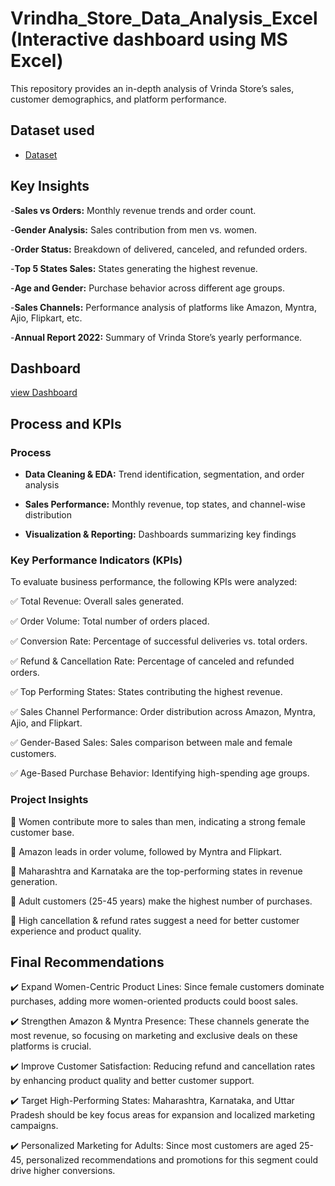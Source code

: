 # Vrindha_Store_Data_Analysis_Excel (Interactive dashboard using MS Excel)
This repository provides an in-depth analysis of Vrinda Store’s sales, customer demographics, and platform performance.

## Dataset used

- <a href="https://github.com/Priya-coder-alt/Vrindha_Store_Data_Analysis_Excel/blob/main/Vrinda%20Store%20Data%20Analysis%20.xlsx">Dataset</a>
  
## Key Insights  

-**Sales vs Orders:** Monthly revenue trends and order count.
  
-**Gender Analysis:** Sales contribution from men vs. women.

-**Order Status:** Breakdown of delivered, canceled, and refunded orders.

-**Top 5 States Sales:** States generating the highest revenue.

-**Age and Gender:** Purchase behavior across different age groups.

-**Sales Channels:** Performance analysis of platforms like Amazon, Myntra, Ajio, Flipkart, etc.

-**Annual Report 2022:** Summary of Vrinda Store’s yearly performance.

## Dashboard
<a href="https://github.com/Priya-coder-alt/Vrindha_Store_Data_Analysis_Excel/blob/main/Dashboard_image.png">view Dashboard<a/>


## Process and KPIs

### Process  

- **Data Cleaning & EDA:** Trend identification, segmentation, and order analysis
   
- **Sales Performance:** Monthly revenue, top states, and channel-wise distribution
  
- **Visualization & Reporting:** Dashboards summarizing key findings  

### Key Performance Indicators (KPIs)  

To evaluate business performance, the following KPIs were analyzed:

✅ Total Revenue: Overall sales generated.

✅ Order Volume: Total number of orders placed.

✅ Conversion Rate: Percentage of successful deliveries vs. total orders.

✅ Refund & Cancellation Rate: Percentage of canceled and refunded orders.

✅ Top Performing States: States contributing the highest revenue.

✅ Sales Channel Performance: Order distribution across Amazon, Myntra, Ajio, and Flipkart.

✅ Gender-Based Sales: Sales comparison between male and female customers.

✅ Age-Based Purchase Behavior: Identifying high-spending age groups.

### Project Insights

📌 Women contribute more to sales than men, indicating a strong female customer base.

📌 Amazon leads in order volume, followed by Myntra and Flipkart.

📌 Maharashtra and Karnataka are the top-performing states in revenue generation.

📌 Adult customers (25-45 years) make the highest number of purchases.

📌 High cancellation & refund rates suggest a need for better customer experience and product quality.

## Final Recommendations  

✔️ Expand Women-Centric Product Lines: Since female customers dominate purchases, adding more women-oriented products could boost sales.

✔️ Strengthen Amazon & Myntra Presence: These channels generate the most revenue, so focusing on marketing and exclusive deals on these platforms is crucial.

✔️ Improve Customer Satisfaction: Reducing refund and cancellation rates by enhancing product quality and better customer support.

✔️ Target High-Performing States: Maharashtra, Karnataka, and Uttar Pradesh should be key focus areas for expansion and localized marketing campaigns.

✔️ Personalized Marketing for Adults: Since most customers are aged 25-45, personalized recommendations and promotions for this segment could drive higher conversions.

